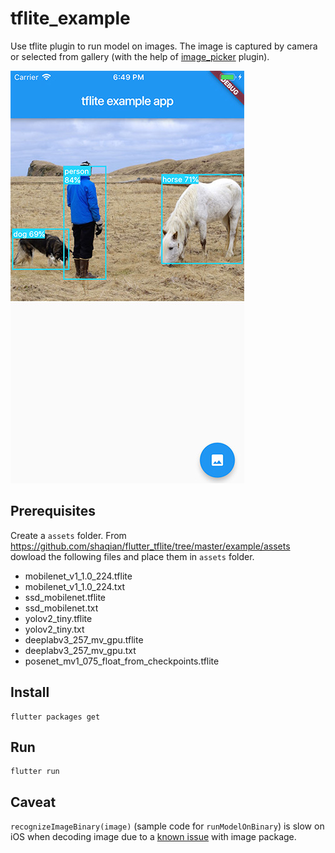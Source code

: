 # tflite_example

Use tflite plugin to run model on images. The image is captured by camera or selected from gallery (with the help of [image_picker](https://pub.dartlang.org/packages/image_picker) plugin).

![](yolo.jpg) 

## Prerequisites

Create a `assets` folder. From https://github.com/shaqian/flutter_tflite/tree/master/example/assets
dowload the following files and place them in `assets` folder.
 - mobilenet_v1_1.0_224.tflite
 - mobilenet_v1_1.0_224.txt
 - ssd_mobilenet.tflite
 - ssd_mobilenet.txt
 - yolov2_tiny.tflite
 - yolov2_tiny.txt
 - deeplabv3_257_mv_gpu.tflite
 - deeplabv3_257_mv_gpu.txt
 - posenet_mv1_075_float_from_checkpoints.tflite

## Install 

```
flutter packages get
```

## Run

```
flutter run
```

## Caveat

```recognizeImageBinary(image)``` (sample code for ```runModelOnBinary```) is slow on iOS when decoding image due to a [known issue](https://github.com/brendan-duncan/image/issues/55) with image package.
